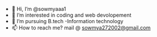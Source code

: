 - 👋 Hi, I’m @sowmyaaa1
- 👀 I’m interested in coding and web devolopement
- 🌱 I’m pursuing B.tech -Information technology
- 📫 How to reach me? mail @ sowmya272002@gmail.com

<!---
sowmyaaa1/sowmyaaa1 is a ✨ special ✨ repository because its `README.md` (this file) appears on your GitHub profile.
You can click the Preview link to take a look at your changes.
--->
